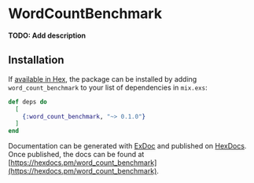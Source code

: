 # WordCountBenchmark

**TODO: Add description**

## Installation

If [available in Hex](https://hex.pm/docs/publish), the package can be installed
by adding `word_count_benchmark` to your list of dependencies in `mix.exs`:

```elixir
def deps do
  [
    {:word_count_benchmark, "~> 0.1.0"}
  ]
end
```

Documentation can be generated with [ExDoc](https://github.com/elixir-lang/ex_doc)
and published on [HexDocs](https://hexdocs.pm). Once published, the docs can
be found at [https://hexdocs.pm/word_count_benchmark](https://hexdocs.pm/word_count_benchmark).

